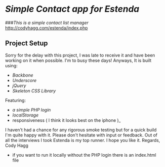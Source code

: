 # _Simple Contact app for Estenda_

###_This is a simple contact list manager_
http://codyhagg.com/estenda/index.php
## Project Setup
  Sorry for the delay with this project, I was late to receive it and have been
  working on it when possible. I'm to busy these days! Anyways, It is built using:
- _Backbone_
- _Underscore_
- _jQuery_
- _Skeleton CSS Library_

Featuring:

- _a simple PHP login_
- _localStorage_
- responsiveness ( I think it looks best on the iphone )_

I haven't had a chance for any rigorous smoke testing but for a quick build I'm quite 
happy with it. Please don't hesitate with input or feedback. Out of all the interviews
I took Estenda is my top runner. I hope you like it.
Regards,
Cody Hagg

- if you want to run it locally without the PHP login there is an index.html file

